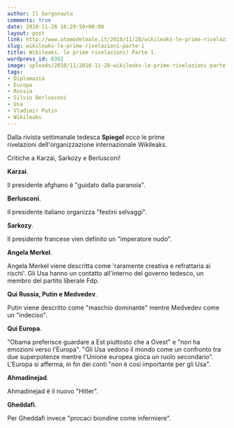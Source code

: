 ```yaml
---
author: Il Gorgonauta
comments: true
date: 2010-11-28 16:29:50+00:00
layout: post
link: http://www.atomodelmale.it/2010/11/28/wikileaks-le-prime-rivelazioni-parte-i/
slug: wikileaks-le-prime-rivelazioni-parte-i
title: Wikileaks, le prime rivelazioni! Parte I.
wordpress_id: 8392
image: uploads/2010/11/2010-11-28-wikileaks-le-prime-rivelazioni-parte-i.jpg
tags:
- Diplomazia
- Europa
- Russia
- Silvio Berlusconi
- Usa
- Vladimir Putin
- Wikileaks
---
```



Dalla rivista settimanale tedesca **Spiegel** ecco le prime rivelazioni dell'organizzazione internazionale Wikileaks.

Critiche a Karzai, Sarkozy e Berlusconi!

**Karzai**.

Il presidente afghano è "guidato dalla paranoia".

**Berlusconi**.

Il presidente italiano organizza "festini selvaggi".

**Sarkozy**.

Il presidente francese vien definito un "imperatore nudo".

**Angela Merkel**.

Angela Merkel viene descritta come 'raramente creativa e refrattaria ai rischi'. Gli Usa hanno un contatto all'interno del governo tedesco, un membro del partito liberale Fdp.

**Qui Russia, Putin e Medvedev**.

Putin viene descritto come "maschio dominante" mentre Medvedev come un "indeciso".

**Qui Europa**.

"Obama preferisce guardare a Est piuttosto che a Ovest" e "non ha emozioni verso l'Europa". "Gli Usa vedono il mondo come un confronto tra due superpotenze mentre l'Unione europea gioca un ruolo secondario". L'Europa si afferma, in fin dei conti "non è così importante per gli Usa".

**Ahmadinejad**.

Ahmadinejad è il nuovo "Hitler".

**Gheddafi**.

Per Gheddafi invece "procaci biondine come infermiere".
